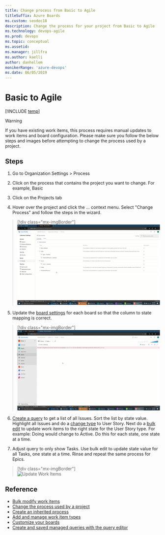 ```yaml
---
title: Change process from Basic to Agile
titleSuffix: Azure Boards
ms.custom: seodec18
description: Change the process for your project from Basic to Agile
ms.technology: devops-agile
ms.prod: devops
ms.topic: conceptual
ms.assetid: 
ms.manager: jillfra
ms.author: kaelli
author: danhellem
monikerRange: 'azure-devops'
ms.date: 06/05/2019
---
```


# Basic to Agile

[!INCLUDE [temp](../../../_shared/version-vsts-only.md)]

> [!WARNING]     
> If you have existing work items, this process requires manual updates to work items and board configuration. Please make sure you follow the below steps and images before attempting to change the process used by a project.

## Steps

1. Go to Organization Settings > Process

2. Click on the process that contains the project you want to change. For example, Basic

3. Click on the Projects tab

4. Hover over the project and click the ... context menu. Select "Change Process" and follow the steps in the wizard.
 
  > [!div class="mx-imgBorder"]  
  > ![Wizrd](_img/change-process/change-process-basic-to-agile-wizard.gif)    

5. Update the [board settings](../../../boards/get-started/customize-boards.md) for each board so that the column to state mapping is correct.

  > [!div class="mx-imgBorder"]  
  > ![Scrum Inherited WITs](_img/change-process/change-process-basic-to-agile-board-config.gif)

6. [Create a query](../../../boards/queries/using-queries.md) to get a list of all Issues. Sort the list by state value. Highlight all Issues and do a [change type](../../../boards/backlogs/remove-delete-work-items.md#change-the-work-item-type) to User Story. Next do a [bulk edit](../../../boards/backlogs/bulk-modify-work-items.md) to update work items to the right state for the User Story type. For example: Doing would change to Active. Do this for each state, one state at a time.

7. Adjust query to only show Tasks. Use bulk edit to update state value for all Tasks, one state at a time. Rinse and repeat the same process for Epics.

  > [!div class="mx-imgBorder"]  
  > ![Update Work Items](_img/change-process/change-process-basic-to-agile-update-work-items.gif)

## Reference

- [Bulk modify work items](../../../boards/backlogs/bulk-modify-work-items.md)
- [Change the process used by a project](./manage-process.md#change-the-process-used-by-a-project)
- [Create an inherited process](./manage-process.md#create-an-inherited-process)
- [Add and manage work item types](./customize-process-wit.md)
- [Customize your boards](../../../boards/get-started/customize-boards.md)
- [Create and saved managed queries with the query editor](../../../boards/queries/using-queries.md)